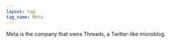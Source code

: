 ```yaml
---
layout: tag
tag_name: Meta
---
```


Meta is the company that owns Threads, a Twitter-like microblog.
